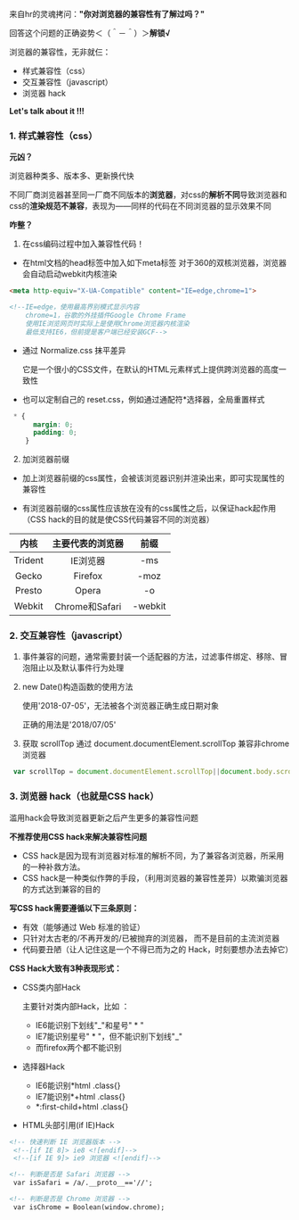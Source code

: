 来自hr的灵魂拷问：**"你对浏览器的兼容性有了解过吗？"**

回答这个问题的正确姿势＜（＾－＾）＞**解锁√**

浏览器的兼容性，无非就仨：
* 样式兼容性（css）
* 交互兼容性（javascript）
* 浏览器 hack

**Let's talk about it !!!**

### 1. 样式兼容性（css）
**元凶？**

浏览器种类多、版本多、更新换代快

不同厂商浏览器甚至同一厂商不同版本的**浏览器**，对css的**解析不同**导致浏览器和css的**渲染规范不兼容**，表现为——同样的代码在不同浏览器的显示效果不同

**咋整？**

1. 在css编码过程中加入兼容性代码！
+ 在html文档的head标签中加入如下meta标签
    对于360的双核浏览器，浏览器会自动启动webkit内核渲染
```html
<meta http-equiv="X-UA-Compatible" content="IE=edge,chrome=1">

<!--IE=edge，使用最高界别模式显示内容
    chrome=1，谷歌的外挂插件Google Chrome Frame
    使用IE浏览网页时实际上是使用Chrome浏览器内核渲染
    最低支持IE6，但前提是客户端已经安装GCF-->
```
+ 通过 Normalize.css 抹平差异

    它是一个很小的CSS文件，在默认的HTML元素样式上提供跨浏览器的高度一致性
+ 也可以定制自己的 reset.css，例如通过通配符*选择器，全局重置样式
```css
 * {
      margin: 0;
      padding: 0;
    }
 ```
2. 加浏览器前缀

+ 加上浏览器前缀的css属性，会被该浏览器识别并渲染出来，即可实现属性的兼容性

+ 有浏览器前缀的css属性应该放在没有的css属性之后，以保证hack起作用（CSS hack的目的就是使CSS代码兼容不同的浏览器）

内核|主要代表的浏览器|前缀
:---:|:---:|:---:|
Trident|IE浏览器|-ms
Gecko|Firefox|-moz
Presto|Opera|-o
Webkit|Chrome和Safari|-webkit

### 2. 交互兼容性（javascript）

1. 事件兼容的问题，通常需要封装一个适配器的方法，过滤事件绑定、移除、冒泡阻止以及默认事件行为处理
2. new Date()构造函数的使用方法

	使用'2018-07-05'，无法被各个浏览器正确生成日期对象

	正确的用法是'2018/07/05'
3. 获取 scrollTop 通过 document.documentElement.scrollTop 兼容非chrome浏览器
```js
 var scrollTop = document.documentElement.scrollTop||document.body.scrollTop;
 ```
### 3. 浏览器 hack（也就是CSS hack）

滥用hack会导致浏览器更新之后产生更多的兼容性问题

**不推荐使用CSS hack来解决兼容性问题**
+ CSS hack是因为现有浏览器对标准的解析不同，为了兼容各浏览器，所采用的一种补救方法。
+ CSS hack是一种类似作弊的手段，（利用浏览器的兼容性差异）以欺骗浏览器的方式达到兼容的目的

**写CSS hack需要遵循以下三条原则：**

+ 有效（能够通过 Web 标准的验证）
+ 只针对太古老的/不再开发的/已被抛弃的浏览器， 而不是目前的主流浏览器
+ 代码要丑陋（让人记住这是一个不得已而为之的 Hack，时刻要想办法去掉它）

**CSS Hack大致有3种表现形式：**

+ CSS类内部Hack

    主要针对类内部Hack，比如 ：
    - IE6能识别下划线"_"和星号" * "
    - IE7能识别星号" * "，但不能识别下划线"_"
    - 而firefox两个都不能识别
+ 选择器Hack

    - IE6能识别*html .class{}
    - IE7能识别*+html .class{}
    - *:first-child+html .class{}
+ HTML头部引用(if IE)Hack
```html
<!-- 快速判断 IE 浏览器版本 -->
 <!--[if IE 8]> ie8 <![endif]-->
 <!--[if IE 9]> ie9 浏览器 <![endif]-->

<!-- 判断是否是 Safari 浏览器 -->
 var isSafari = /a/.__proto__=='//';

<!-- 判断是否是 Chrome 浏览器 -->
 var isChrome = Boolean(window.chrome);
```